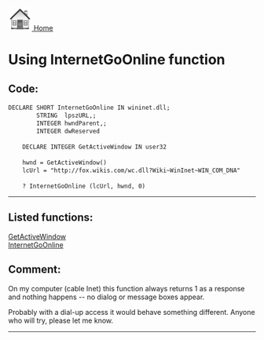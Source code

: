 [<img src="../images/home.png"> Home ](https://github.com/VFPX/Win32API)  

# Using InternetGoOnline function

## Code:
```foxpro  
DECLARE SHORT InternetGoOnline IN wininet.dll;
    	STRING  lpszURL,;
    	INTEGER hwndParent,;
    	INTEGER dwReserved

	DECLARE INTEGER GetActiveWindow IN user32
	
	hwnd = GetActiveWindow()
	lcUrl = "http://fox.wikis.com/wc.dll?Wiki~WinInet~WIN_COM_DNA"

	? InternetGoOnline (lcUrl, hwnd, 0)  
```  
***  


## Listed functions:
[GetActiveWindow](../libraries/user32/GetActiveWindow.md)  
[InternetGoOnline](../libraries/wininet/InternetGoOnline.md)  

## Comment:
On my computer (cable Inet) this function always returns 1 as a response and nothing happens -- no dialog or message boxes appear.  
  
Probably with a dial-up access it would behave something different. Anyone who will try, please let me know.  
  
***  

